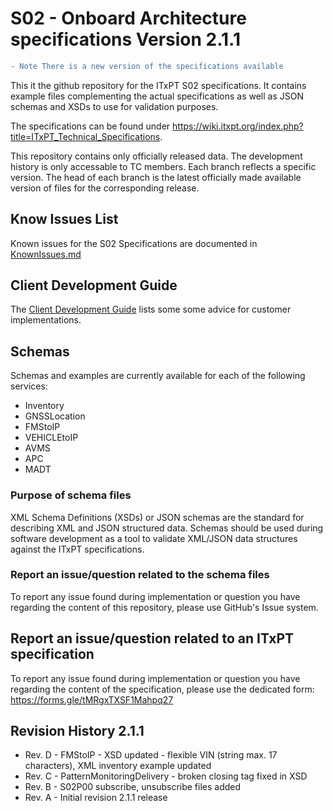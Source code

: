 
# S02 - Onboard Architecture specifications Version 2.1.1

```diff
- Note There is a new version of the specifications available
```

This it the github repository for the ITxPT S02 specifications. It contains example files complementing the actual specifications
as well as JSON schemas and XSDs to use for validation purposes. 

The specifications can be found under https://wiki.itxpt.org/index.php?title=ITxPT_Technical_Specifications.

This repository contains only officially released data. The development history is only accessable to TC members. Each branch reflects a specific version. The head of each branch is the latest officially made available version of files for the corresponding release. 


## Know Issues List ##

Known issues for the S02 Specifications are documented in [KnownIssues.md](KnownIssues.md)

## Client Development Guide ##

The [Client Development Guide](guidelines/ClientDevelopmentGuide.md) lists some some advice for customer implementations. 

## Schemas ## 

Schemas and examples are currently available for each of the following services:

- Inventory
- GNSSLocation
- FMStoIP
- VEHICLEtoIP
- AVMS
- APC
- MADT

### Purpose of schema files ###
XML Schema Definitions (XSDs) or JSON schemas are the standard for describing XML and JSON structured data. Schemas should be used during software development as a tool to validate XML/JSON data structures against the ITxPT specifications. 

### Report an issue/question related to the schema files ###
To report any issue found during implementation or question you have regarding the content of this repository, please use GitHub's Issue system. 

## Report an issue/question related to an ITxPT specification ###
To report any issue found during implementation or question you have regarding the content of the specification, please use the dedicated form: https://forms.gle/tMRgxTXSF1Mahpq27

## Revision History 2.1.1 ###
- Rev. D - FMStoIP - XSD updated - flexible VIN (string max. 17 characters),
           XML inventory example updated
- Rev. C - PatternMonitoringDelivery - broken closing tag fixed in XSD
- Rev. B - S02P00 subscribe, unsubscribe files added
- Rev. A - Initial revision 2.1.1 release